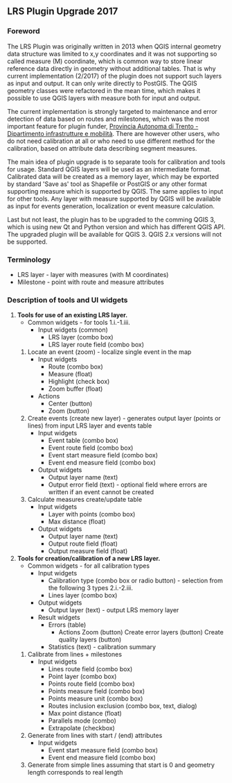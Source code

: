 ## LRS Plugin Upgrade 2017 ##

### Foreword ###

The LRS Plugin was originally written in 2013 when QGIS internal geometry data structure was limited to x,y coordinates and it was not supporting so called measure (M) coordinate, which is common way to store linear reference data directly in geometry without additional tables. That is why current implementation (2/2017) of the plugin does not support such layers as input and output. It can only write directly to PostGIS. The QGIS geometry classes were refactored in the mean time, which makes it possible to use QGIS layers with measure both for input and output.
 
The current implementation is strongly targeted to maintenance and error detection of data based on routes and milestones, which was the most important feature for plugin funder, [Provincia Autonoma di Trento - Dipartimento infrastrutture e mobilità](http://www.provincia.tn.it/). There are however other users, who do not need calibration at all or who need to use different method for the calibration, based on attribute data describing segment measures.
 
The main idea of plugin upgrade is to separate tools for calibration and tools for usage. Standard QGIS layers will be used as an intermediate format. Calibrated data will be created as a memory layer, which may be exported by standard 'Save as' tool as Shapefile or PostGIS or any other format supporting measure which is supported by QGIS. The same applies to input for other tools. Any layer with measure supported by QGIS will be available as input for events generation, localization or event measure calculation.

Last but not least, the plugin has to be upgraded to the comming QGIS 3, which is using new Qt and Python version and which has different QGIS API. The upgraded plugin will be available for QGIS 3. QGIS 2.x versions will not be supported.

### Terminology ###
* LRS layer - layer with measures (with M coordinates)
* Milestone - point with route and measure attributes

### Description of tools and UI widgets ### 

1. **Tools for use of an existing LRS layer.**
    * Common widgets - for tools 1.i.-1.iii.
        * Input widgets (common)
            * LRS layer (combo box)
            * LRS layer route field (combo box)     
    1. Locate an event (zoom) - localize single event in the map
        * Input widgets
            * Route (combo box)
            * Measure (float)
            * Highlight (check box)
            * Zoom buffer (float)
        * Actions
            * Center (button)
            * Zoom (button)
    2. Create events (create new layer) - generates output layer (points or lines) from input LRS layer and events table
        * Input widgets
            * Event table (combo box)
            * Event route field (combo box)
            * Event start measure field (combo box)
            * Event end measure field (combo box)
        * Output widgets 
            * Output layer name (text)
            * Output error field (text) - optional field where errors are written if an event cannot be created
    3. Calculate measures create/update table
        * Input widgets
            * Layer with points (combo box)
            * Max distance (float)
        * Output widgets
            * Output layer name (text)
            * Output route field (float)
            * Output measure field (float)
2. **Tools for creation/calibration of a new LRS layer.**
    * Common widgets - for all calibration types
        * Input widgets
            * Calibration type (combo box or radio button) - selection from the following 3 types 2.i.-2.iii.
            * Lines layer (combo box)
        * Output widgets
            * Output layer (text) - output LRS memory layer
        * Result widgets
            * Errors (table)
                * Actions
                    Zoom (button)
                    Create error layers (button)
                    Create quality layers (button)
            * Statistics (text) - calibration summary
    1. Calibrate from lines + milestones
        * Input widgets
            * Lines route field (combo box)
            * Point layer (combo box)
            * Points route field (combo box)
            * Points measure field (combo box)          
            * Points measure unit (combo box)
            * Routes inclusion exclusion (combo box, text, dialog)
            * Max point distance (float)
            * Parallels mode (combo)
            * Extrapolate (checkbox)        
    2. Generate from lines with start / (end) attributes
        * Input widgets
            * Event start measure field (combo box)
            * Event end measure field (combo box)              
    3. Generate from simple lines assuming that start is 0 and geometry length corresponds to real length
            